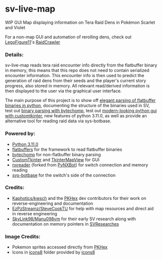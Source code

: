 # sv-live-map
WIP GUI Map displaying information on Tera Raid Dens in Pokémon Scarlet and Violet

For a non-map GUI and automation of rerolling dens, check out [LegoFigure11](https://github.com/LegoFigure11)'s [RaidCrawler](https://github.com/LegoFigure11/RaidCrawler)

### Details:
sv-live-map reads tera raid encounter info directly from the flatbuffer binary in memory, this means that this repo does not need to contain serialized encounter information. 
This encounter info is then used to predict the generation of raid dens from their seeds and the player's current story progress, also stored in memory.
All relevant read/derived information is then displayed to the user via the graphical user interface.

The main purpose of this project is to show off [elegant parsing of flatbuffer binaries in python](./sv_live_map_core/raid_enemy_table_array.py), documenting the structure of the binaries used in SV, test out [binary parsing with bytechomp](sv_live_map_core/raid_block.py), test out [modern-looking python gui with customtkinter](./main_gui), new features of python 3.11.0, as well as provide an alternative tool for reading raid data via sys-botbase.

### Powered by:
* [Python 3.11.0](https://www.python.org)
* [flatbuffers](https://github.com/google/flatbuffers) for the framework to read flatbuffer binaries
* [bytechomp](https://github.com/AndrewSpittlemeister/bytechomp) for non-flatbuffer binary parsing
* [CustomTkinter](https://github.com/TomSchimansky/CustomTkinter) and [TkinterMapView](https://github.com/TomSchimansky/TkinterMapView) for GUI
* [nxreader](https://github.com/Lincoln-LM/PyNXReader) (forked from [PyNXBot](https://github.com/wwwwwwzx/PyNXBot)) for switch connection and memory reading
* [sys-botbase](https://github.com/olliz0r/sys-botbase/) for the switch's side of the connection

### Credits:
* [Kaphotics/kwsch](https://github.com/kwsch) and the [PKHex](https://github.com/kwsch/PKHeX) dev contributors for their work on reverse-engineering and documentation
* [EzPzStreamz/SteveCookTU](https://github.com/SteveCookTU) for help with map resources and direct aid in reverse engineering
* [SkyLink98/Manu098vm](https://github.com/Manu098vm) for their early SV research along with documentation on memory pointers in [SVResearches](https://github.com/Manu098vm/SVResearches)

### Image Credits:
* Pokemon sprites accessed directly from [PKHex](https://github.com/kwsch/PKHeX/blob/master/PKHeX.Drawing.PokeSprite/Resources/img/Artwork%20Pokemon%20Sprites/a_1.png)
* Icons in [icons8](./resources/icons8) folder provided by [icons8](https://icons8.com)
